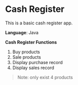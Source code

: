 # Cash Register

This is a basic cash register app.

**Language**: Java

**Cash Register Functions**

1. Buy products
2. Sale products
4. Display purchase record
5. Display sales record

> Note: only exist 4 products 
